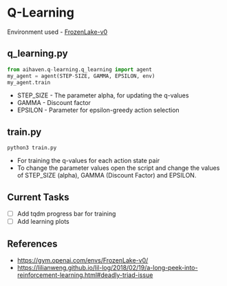 # Q-Learning

Environment used - [FrozenLake-v0](https://gym.openai.com/envs/FrozenLake-v0/)

## q_learning.py

```python
from aihaven.q-learning.q_learning import agent
my_agent = agent(STEP-SIZE, GAMMA, EPSILON, env)
my_agent.train
```

* STEP_SIZE - The parameter alpha, for updating the q-values
* GAMMA - Discount factor
* EPSILON - Parameter for epsilon-greedy action selection

## train.py

```
python3 train.py
```

* For training the q-values for each action state pair
* To change the parameter values open the script and change the values of STEP_SIZE (alpha), GAMMA (Discount Factor) and EPSILON.


## Current Tasks

- [ ] Add tqdm progress bar for training
- [ ] Add learning plots

## References

* https://gym.openai.com/envs/FrozenLake-v0/
* https://lilianweng.github.io/lil-log/2018/02/19/a-long-peek-into-reinforcement-learning.html#deadly-triad-issue

